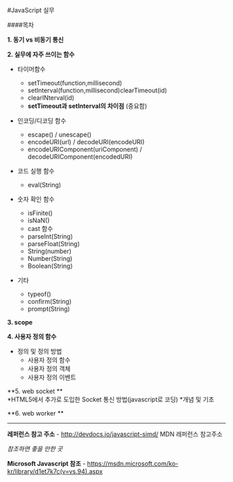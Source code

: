 #JavaScript 실무

####목차 

**1. 동기 vs 비동기 통신** 
  
**2. 실무에 자주 쓰이는 함수**    

* 타이머함수 

    - setTimeout(function,millisecond)
    - setInterval(function,millisecond)clearTimeout(id)
    - clearINterval(id)
    - __setTimeout과 setInterval의 차이점__ (중요함)
    
* 인코딩/디코딩 함수 

	- escape() / unescape() 
    - encodeURI(url) / decodeURI(encodeURI)
    - encodeURIComponent(uriComponent) / decodeURIComponent(encodedURI)
    
* 코드 실행 함수 
    - eval(String)
    
* 숫자 확인 함수 
    - isFinite()
    - isNaN()
    - cast 함수
    - parseInt(String)
    - parseFloat(String)
    - String(number)
    - Number(String)
    - Boolean(String)
    
* 기타 
    - typeof()
    - confirm(String)
    - prompt(String)
    
**3. scope**

**4. 사용자 정의 함수**

* 정의 및 정의 방법    
    * 사용자 정의 함수 
    * 사용자 정의 객체
    * 사용자 정의 이벤트   
   
**5. web socket **   
    *HTML5에서 추가로 도입한 Socket 통신 방법(javascript로 코딩)
    *개념 및 기초   

**6. web worker **

---

**레퍼런스 참고 주소** - http://devdocs.io/javascript-simd/ MDN 레퍼런스 참고주소

*참조하면 좋을 만한 곳*

**Microsoft Javascript 참조** - https://msdn.microsoft.com/ko-kr/library/d1et7k7c(v=vs.94).aspx